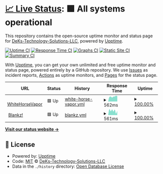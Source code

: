 # [📈 Live Status](https://DeKs-Technology-Solutions-LLC.github.io/uptime): <!--live status--> **🟩 All systems operational**

This repository contains the open-source uptime monitor and status page for [DeKs-Technology-Solutions-LLC](https://DeKs-Technology-Solutions-LLC.github.io/uptime), powered by [Upptime](https://github.com/upptime/upptime).

[![Uptime CI](https://github.com/DeKs-Technology-Solutions-LLC/uptime/workflows/Uptime%20CI/badge.svg)](https://github.com/DeKs-Technology-Solutions-LLC/uptime/actions?query=workflow%3A%22Uptime+CI%22)
[![Response Time CI](https://github.com/DeKs-Technology-Solutions-LLC/uptime/workflows/Response%20Time%20CI/badge.svg)](https://github.com/DeKs-Technology-Solutions-LLC/uptime/actions?query=workflow%3A%22Response+Time+CI%22)
[![Graphs CI](https://github.com/DeKs-Technology-Solutions-LLC/uptime/workflows/Graphs%20CI/badge.svg)](https://github.com/DeKs-Technology-Solutions-LLC/uptime/actions?query=workflow%3A%22Graphs+CI%22)
[![Static Site CI](https://github.com/DeKs-Technology-Solutions-LLC/uptime/workflows/Static%20Site%20CI/badge.svg)](https://github.com/DeKs-Technology-Solutions-LLC/uptime/actions?query=workflow%3A%22Static+Site+CI%22)
[![Summary CI](https://github.com/DeKs-Technology-Solutions-LLC/uptime/workflows/Summary%20CI/badge.svg)](https://github.com/DeKs-Technology-Solutions-LLC/uptime/actions?query=workflow%3A%22Summary+CI%22)

With [Upptime](https://upptime.js.org), you can get your own unlimited and free uptime monitor and status page, powered entirely by a GitHub repository. We use [Issues](https://github.com/DeKs-Technology-Solutions-LLC/uptime/issues) as incident reports, [Actions](https://github.com/DeKs-Technology-Solutions-LLC/uptime/actions) as uptime monitors, and [Pages](https://DeKs-Technology-Solutions-LLC.github.io/uptime) for the status page.

<!--start: status pages-->
<!-- This summary is generated by Upptime (https://github.com/upptime/upptime) -->
<!-- Do not edit this manually, your changes will be overwritten -->
<!-- prettier-ignore -->
| URL | Status | History | Response Time | Uptime |
| --- | ------ | ------- | ------------- | ------ |
| <img alt="" src="https://icons.duckduckgo.com/ip3/vapewh.com.ico" height="13"> [WhiteHorseVapor](https://vapewh.com/) | 🟩 Up | [white-horse-vapor.yml](https://github.com/DeKs-Technology-Solutions-LLC/uptime/commits/HEAD/history/white-horse-vapor.yml) | <details><summary><img alt="Response time graph" src="./graphs/white-horse-vapor/response-time-week.png" height="20"> 562ms</summary><br><a href="https://DeKs-Technology-Solutions-LLC.github.io/uptime/history/white-horse-vapor"><img alt="Response time 659" src="https://img.shields.io/endpoint?url=https%3A%2F%2Fraw.githubusercontent.com%2FDeKs-Technology-Solutions-LLC%2Fuptime%2FHEAD%2Fapi%2Fwhite-horse-vapor%2Fresponse-time.json"></a><br><a href="https://DeKs-Technology-Solutions-LLC.github.io/uptime/history/white-horse-vapor"><img alt="24-hour response time 612" src="https://img.shields.io/endpoint?url=https%3A%2F%2Fraw.githubusercontent.com%2FDeKs-Technology-Solutions-LLC%2Fuptime%2FHEAD%2Fapi%2Fwhite-horse-vapor%2Fresponse-time-day.json"></a><br><a href="https://DeKs-Technology-Solutions-LLC.github.io/uptime/history/white-horse-vapor"><img alt="7-day response time 562" src="https://img.shields.io/endpoint?url=https%3A%2F%2Fraw.githubusercontent.com%2FDeKs-Technology-Solutions-LLC%2Fuptime%2FHEAD%2Fapi%2Fwhite-horse-vapor%2Fresponse-time-week.json"></a><br><a href="https://DeKs-Technology-Solutions-LLC.github.io/uptime/history/white-horse-vapor"><img alt="30-day response time 1003" src="https://img.shields.io/endpoint?url=https%3A%2F%2Fraw.githubusercontent.com%2FDeKs-Technology-Solutions-LLC%2Fuptime%2FHEAD%2Fapi%2Fwhite-horse-vapor%2Fresponse-time-month.json"></a><br><a href="https://DeKs-Technology-Solutions-LLC.github.io/uptime/history/white-horse-vapor"><img alt="1-year response time 659" src="https://img.shields.io/endpoint?url=https%3A%2F%2Fraw.githubusercontent.com%2FDeKs-Technology-Solutions-LLC%2Fuptime%2FHEAD%2Fapi%2Fwhite-horse-vapor%2Fresponse-time-year.json"></a></details> | <details><summary><a href="https://DeKs-Technology-Solutions-LLC.github.io/uptime/history/white-horse-vapor">100.00%</a></summary><a href="https://DeKs-Technology-Solutions-LLC.github.io/uptime/history/white-horse-vapor"><img alt="All-time uptime 100.00%" src="https://img.shields.io/endpoint?url=https%3A%2F%2Fraw.githubusercontent.com%2FDeKs-Technology-Solutions-LLC%2Fuptime%2FHEAD%2Fapi%2Fwhite-horse-vapor%2Fuptime.json"></a><br><a href="https://DeKs-Technology-Solutions-LLC.github.io/uptime/history/white-horse-vapor"><img alt="24-hour uptime 100.00%" src="https://img.shields.io/endpoint?url=https%3A%2F%2Fraw.githubusercontent.com%2FDeKs-Technology-Solutions-LLC%2Fuptime%2FHEAD%2Fapi%2Fwhite-horse-vapor%2Fuptime-day.json"></a><br><a href="https://DeKs-Technology-Solutions-LLC.github.io/uptime/history/white-horse-vapor"><img alt="7-day uptime 100.00%" src="https://img.shields.io/endpoint?url=https%3A%2F%2Fraw.githubusercontent.com%2FDeKs-Technology-Solutions-LLC%2Fuptime%2FHEAD%2Fapi%2Fwhite-horse-vapor%2Fuptime-week.json"></a><br><a href="https://DeKs-Technology-Solutions-LLC.github.io/uptime/history/white-horse-vapor"><img alt="30-day uptime 100.00%" src="https://img.shields.io/endpoint?url=https%3A%2F%2Fraw.githubusercontent.com%2FDeKs-Technology-Solutions-LLC%2Fuptime%2FHEAD%2Fapi%2Fwhite-horse-vapor%2Fuptime-month.json"></a><br><a href="https://DeKs-Technology-Solutions-LLC.github.io/uptime/history/white-horse-vapor"><img alt="1-year uptime 100.00%" src="https://img.shields.io/endpoint?url=https%3A%2F%2Fraw.githubusercontent.com%2FDeKs-Technology-Solutions-LLC%2Fuptime%2FHEAD%2Fapi%2Fwhite-horse-vapor%2Fuptime-year.json"></a></details>
| <img alt="" src="https://icons.duckduckgo.com/ip3/blankzpods.com.ico" height="13"> [Blankz!](https://blankzpods.com/) | 🟩 Up | [blankz.yml](https://github.com/DeKs-Technology-Solutions-LLC/uptime/commits/HEAD/history/blankz.yml) | <details><summary><img alt="Response time graph" src="./graphs/blankz/response-time-week.png" height="20"> 561ms</summary><br><a href="https://DeKs-Technology-Solutions-LLC.github.io/uptime/history/blankz"><img alt="Response time 748" src="https://img.shields.io/endpoint?url=https%3A%2F%2Fraw.githubusercontent.com%2FDeKs-Technology-Solutions-LLC%2Fuptime%2FHEAD%2Fapi%2Fblankz%2Fresponse-time.json"></a><br><a href="https://DeKs-Technology-Solutions-LLC.github.io/uptime/history/blankz"><img alt="24-hour response time 549" src="https://img.shields.io/endpoint?url=https%3A%2F%2Fraw.githubusercontent.com%2FDeKs-Technology-Solutions-LLC%2Fuptime%2FHEAD%2Fapi%2Fblankz%2Fresponse-time-day.json"></a><br><a href="https://DeKs-Technology-Solutions-LLC.github.io/uptime/history/blankz"><img alt="7-day response time 561" src="https://img.shields.io/endpoint?url=https%3A%2F%2Fraw.githubusercontent.com%2FDeKs-Technology-Solutions-LLC%2Fuptime%2FHEAD%2Fapi%2Fblankz%2Fresponse-time-week.json"></a><br><a href="https://DeKs-Technology-Solutions-LLC.github.io/uptime/history/blankz"><img alt="30-day response time 574" src="https://img.shields.io/endpoint?url=https%3A%2F%2Fraw.githubusercontent.com%2FDeKs-Technology-Solutions-LLC%2Fuptime%2FHEAD%2Fapi%2Fblankz%2Fresponse-time-month.json"></a><br><a href="https://DeKs-Technology-Solutions-LLC.github.io/uptime/history/blankz"><img alt="1-year response time 748" src="https://img.shields.io/endpoint?url=https%3A%2F%2Fraw.githubusercontent.com%2FDeKs-Technology-Solutions-LLC%2Fuptime%2FHEAD%2Fapi%2Fblankz%2Fresponse-time-year.json"></a></details> | <details><summary><a href="https://DeKs-Technology-Solutions-LLC.github.io/uptime/history/blankz">100.00%</a></summary><a href="https://DeKs-Technology-Solutions-LLC.github.io/uptime/history/blankz"><img alt="All-time uptime 100.00%" src="https://img.shields.io/endpoint?url=https%3A%2F%2Fraw.githubusercontent.com%2FDeKs-Technology-Solutions-LLC%2Fuptime%2FHEAD%2Fapi%2Fblankz%2Fuptime.json"></a><br><a href="https://DeKs-Technology-Solutions-LLC.github.io/uptime/history/blankz"><img alt="24-hour uptime 100.00%" src="https://img.shields.io/endpoint?url=https%3A%2F%2Fraw.githubusercontent.com%2FDeKs-Technology-Solutions-LLC%2Fuptime%2FHEAD%2Fapi%2Fblankz%2Fuptime-day.json"></a><br><a href="https://DeKs-Technology-Solutions-LLC.github.io/uptime/history/blankz"><img alt="7-day uptime 100.00%" src="https://img.shields.io/endpoint?url=https%3A%2F%2Fraw.githubusercontent.com%2FDeKs-Technology-Solutions-LLC%2Fuptime%2FHEAD%2Fapi%2Fblankz%2Fuptime-week.json"></a><br><a href="https://DeKs-Technology-Solutions-LLC.github.io/uptime/history/blankz"><img alt="30-day uptime 100.00%" src="https://img.shields.io/endpoint?url=https%3A%2F%2Fraw.githubusercontent.com%2FDeKs-Technology-Solutions-LLC%2Fuptime%2FHEAD%2Fapi%2Fblankz%2Fuptime-month.json"></a><br><a href="https://DeKs-Technology-Solutions-LLC.github.io/uptime/history/blankz"><img alt="1-year uptime 100.00%" src="https://img.shields.io/endpoint?url=https%3A%2F%2Fraw.githubusercontent.com%2FDeKs-Technology-Solutions-LLC%2Fuptime%2FHEAD%2Fapi%2Fblankz%2Fuptime-year.json"></a></details>

<!--end: status pages-->

[**Visit our status website →**](https://DeKs-Technology-Solutions-LLC.github.io/uptime)

## 📄 License

- Powered by: [Upptime](https://github.com/upptime/upptime)
- Code: [MIT](./LICENSE) © [DeKs-Technology-Solutions-LLC](https://DeKs-Technology-Solutions-LLC.github.io/uptime)
- Data in the `./history` directory: [Open Database License](https://opendatacommons.org/licenses/odbl/1-0/)
